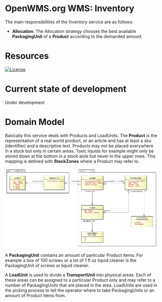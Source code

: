 OpenWMS.org WMS: Inventory
=====================

The main responsibilities of the Inventory service are as follows:
  
  - **Allocation**. The Allocation strategy chooses the best available **PackagingUnit** of a 
   **Product** according to the demanded amount.

# Resources

[![License][license-image]][license-url]

[license-image]: http://img.shields.io/:license-GPLv3-blue.svg?style=flat-square
[license-url]: LICENSE

# Current state of development

Under development

# Domain Model

Basically this service deals with Products and LoadUnits. The **Product** is the representation
of a real world product, or an article and has at least a sku (identifier) and a
descriptive text. Products may not be placed everywhere in a stock but only in certain
areas. Toxic liquids for example might only be stored down at the bottom in a stock aisle
but never in the upper rows. This mapping is defined with **StockZones** where a Product may
refer to.

![DomainModel][1]

A **PackagingUnit** contains an amount of particular Product items. For example a box of
100 screws or a tot of 1 fl oz liquid cleaner is the PackagingUnit of screws or liquid
cleaner.

A **LoadUnit** is used to divide a **TransportUnit** into physical areas. Each of these areas can
be assigned to a particular Product only and may refer to a number of PackagingUnits that
are placed in the area. LoadUnits are used in the picking process to tell the operator
where to take PackagingUnits or an amount of Product items from.

[1]: src/site/resources/images/domain-model.png
